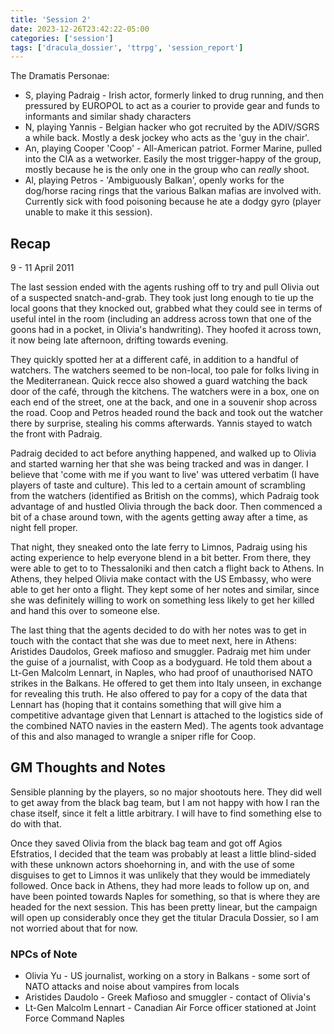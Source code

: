 ```yaml
---
title: 'Session 2'
date: 2023-12-26T23:42:22-05:00
categories: ['session']
tags: ['dracula_dossier', 'ttrpg', 'session_report']
---
```


The Dramatis Personae:

* S, playing Padraig - Irish actor, formerly linked to drug running, and then pressured by EUROPOL to act as a courier to provide gear and funds to informants and similar shady characters
* N, playing Yannis - Belgian hacker who got recruited by the ADIV/SGRS a while back. Mostly a desk jockey who acts as the 'guy in the chair'.
* An, playing Cooper 'Coop' - All-American patriot. Former Marine, pulled into the CIA as a wetworker. Easily the most trigger-happy of the group, mostly because he is the only one in the group who can _really_ shoot.
* Al, playing Petros - 'Ambiguously Balkan', openly works for the dog/horse racing rings that the various Balkan mafias are involved with. Currently sick with food poisoning because he ate a dodgy gyro (player unable to make it this session).

## Recap

9 - 11 April 2011

The last session ended with the agents rushing off to try and pull Olivia out of a suspected snatch-and-grab. They took just long enough to tie up the local goons that they knocked out, grabbed what they could see in terms of useful intel in the room (including an address across town that one of the goons had in a pocket, in Olivia's handwriting). They hoofed it across town, it now being late afternoon, drifting towards evening.

They quickly spotted her at a different café, in addition to a handful of watchers. The watchers seemed to be non-local, too pale for folks living in the Mediterranean. Quick recce also showed a guard watching the back door of the café, through the kitchens. The watchers were in a box, one on each end of the street, one at the back, and one in a souvenir shop across the road. Coop and Petros headed round the back and took out the watcher there by surprise, stealing his comms afterwards. Yannis stayed to watch the front with Padraig.

Padraig decided to act before anything happened, and walked up to Olivia and started warning her that she was being tracked and was in danger. I believe that 'come with me if you want to live' was uttered verbatim (I have players of taste and culture). This led to a certain amount of scrambling from the watchers (identified as British on the comms), which Padraig took advantage of and hustled Olivia through the back door. Then commenced a bit of a chase around town, with the agents getting away after a time, as night fell proper.

That night, they sneaked onto the late ferry to Limnos, Padraig using his acting experience to help everyone blend in a bit better. From there, they were able to get to to Thessaloniki and then catch a flight back to Athens. In Athens, they helped Olivia make contact with the US Embassy, who were able to get her onto a flight. They kept some of her notes and similar, since she was definitely willing to work on something less likely to get her killed and hand this over to someone else.

The last thing that the agents decided to do with her notes was to get in touch with the contact that she was due to meet next, here in Athens: Aristides Daudolos, Greek mafioso and smuggler. Padraig met him under the guise of a journalist, with Coop as a bodyguard. He told them about a Lt-Gen Malcolm Lennart, in Naples, who had proof of unauthorised NATO strikes in the Balkans. He offered to get them into Italy unseen, in exchange for revealing this truth. He also offered to pay for a copy of the data that Lennart has (hoping that it contains something that will give him a competitive advantage given that Lennart is attached to the logistics side of the combined NATO navies in the eastern Med). The agents took advantage of this and also managed to wrangle a sniper rifle for Coop.

## GM Thoughts and Notes

Sensible planning by the players, so no major shootouts here. They did well to get away from the black bag team, but I am not happy with how I ran the chase itself, since it felt a little arbitrary. I will have to find something else to do with that.

Once they saved Olivia from the black bag team and got off Agios Efstratios, I decided that the team was probably at least a little blind-sided with these unknown actors shoehorning in, and with the use of some disguises to get to Limnos it was unlikely that they would be immediately followed. Once back in Athens, they had more leads to follow up on, and have been pointed towards Naples for something, so that is where they are headed for the next session. This has been pretty linear, but the campaign will open up considerably once they get the titular Dracula Dossier, so I am not worried about that for now.

### NPCs of Note

* Olivia Yu - US journalist, working on a story in Balkans - some sort of NATO attacks and noise about vampires from locals
* Aristides Daudolo - Greek Mafioso and smuggler - contact of Olivia's
* Lt-Gen Malcolm Lennart - Canadian Air Force officer stationed at Joint Force Command Naples
